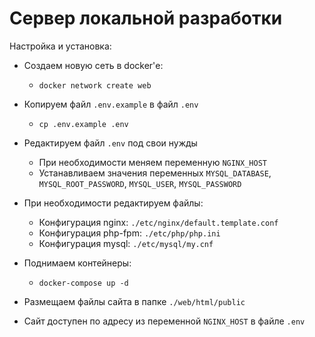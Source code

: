 # **Сервер локальной разработки**

Настройка и установка:

* Создаем новую сеть в docker'е:
    - `docker network create web`
    
* Копируем файл `.env.example` в файл `.env`
    - `cp .env.example .env`
  
* Редактируем файл `.env` под свои нужды
    - При необходимости меняем переменную `NGINX_HOST`
    - Устанавливаем значения переменных `MYSQL_DATABASE`, `MYSQL_ROOT_PASSWORD`, `MYSQL_USER`, `MYSQL_PASSWORD`
    
* При необходимости редактируем файлы:
    - Конфигурация nginx: `./etc/nginx/default.template.conf`
    - Конфигурация php-fpm: `./etc/php/php.ini`
    - Конфигурация mysql: `./etc/mysql/my.cnf`

* Поднимаем контейнеры:
    - `docker-compose up -d`
    
* Размещаем файлы сайта в папке `./web/html/public`

* Сайт доступен по адресу из переменной `NGINX_HOST` в файле `.env`